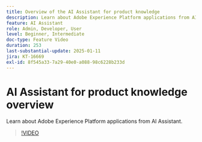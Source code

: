 ```yaml
---
title: Overview of the AI Assistant for product knowledge
description: Learn about Adobe Experience Platform applications from AI Assistant.
feature: AI Assistant
role: Admin, Developer, User
level: Beginner, Intermediate
doc-type: Feature Video
duration: 253
last-substantial-update: 2025-01-11
jira: KT-16669
exl-id: 8f545a33-7a29-40e0-a088-98c6228b233d
---
```

# AI Assistant for product knowledge overview

Learn about Adobe Experience Platform applications from AI Assistant.

>[!VIDEO](https://video.tv.adobe.com/v/3441024/?learn=on&enablevpops)
